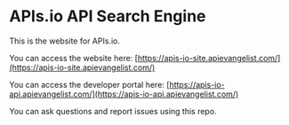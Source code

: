 # APIs.io API Search Engine
This is the website for APIs.io.

You can access the website here: [https://apis-io-site.apievangelist.com/](https://apis-io-site.apievangelist.com/)

You can access the developer portal here: [https://apis-io-api.apievangelist.com/](https://apis-io-api.apievangelist.com/)

You can ask questions and report issues using this repo.
